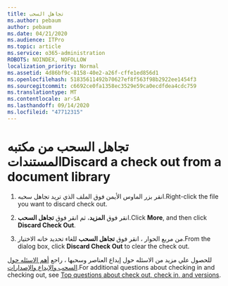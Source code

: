 ```yaml
---
title: تجاهل السحب
ms.author: pebaum
author: pebaum
ms.date: 04/21/2020
ms.audience: ITPro
ms.topic: article
ms.service: o365-administration
ROBOTS: NOINDEX, NOFOLLOW
localization_priority: Normal
ms.assetid: 4d86bf9c-8158-40e2-a26f-cffe1ed856d1
ms.openlocfilehash: 51835611492b70627ef8f563f98b2922ee1454f3
ms.sourcegitcommit: c6692ce0fa1358ec3529e59ca0ecdfdea4cdc759
ms.translationtype: MT
ms.contentlocale: ar-SA
ms.lasthandoff: 09/14/2020
ms.locfileid: "47712315"
---
```

# <a name="discard-a-check-out-from-a-document-library"></a><span data-ttu-id="770ee-102">تجاهل السحب من مكتبه المستندات</span><span class="sxs-lookup"><span data-stu-id="770ee-102">Discard a check out from a document library</span></span>

1. <span data-ttu-id="770ee-103">انقر بزر الماوس الأيمن فوق الملف الذي تريد تجاهل سحبه.</span><span class="sxs-lookup"><span data-stu-id="770ee-103">Right-click the file you want to discard check out.</span></span>
    
2. <span data-ttu-id="770ee-104">انقر فوق **المزيد**، ثم انقر فوق **تجاهل السحب**.</span><span class="sxs-lookup"><span data-stu-id="770ee-104">Click **More**, and then click **Discard Check Out**.</span></span> 
    
3. <span data-ttu-id="770ee-105">من مربع الحوار ، انقر فوق **تجاهل السحب** للغاء تحديد خانه الاختيار.</span><span class="sxs-lookup"><span data-stu-id="770ee-105">From the dialog box, click **Discard Check Out** to clear the check out.</span></span> 
    
<span data-ttu-id="770ee-106">للحصول علي مزيد من الاسئله حول إيداع العناصر وسحبها ، راجع [أهم الاسئله حول السحب والإيداع والإصدارات](https://go.microsoft.com/fwlink/?linkid=2018786).</span><span class="sxs-lookup"><span data-stu-id="770ee-106">For additional questions about checking in and checking out, see [Top questions about check out, check in, and versions](https://go.microsoft.com/fwlink/?linkid=2018786).</span></span>
  

